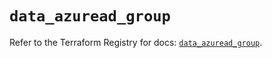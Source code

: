 # `data_azuread_group`

Refer to the Terraform Registry for docs: [`data_azuread_group`](https://registry.terraform.io/providers/hashicorp/azuread/3.6.0/docs/data-sources/group).
